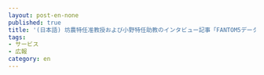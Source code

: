 ```yaml
---
layout: post-en-none
published: true
title: '(日本語) 坊農特任准教授および小野特任助教のインタビュー記事「FANTOM5データを誰でも活用できる形に」公開のお知らせ'
tags:
- サービス
- 広報
category: en
---
```

